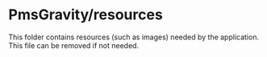 # PmsGravity/resources

This folder contains resources (such as images) needed by the application. This file can
be removed if not needed.
